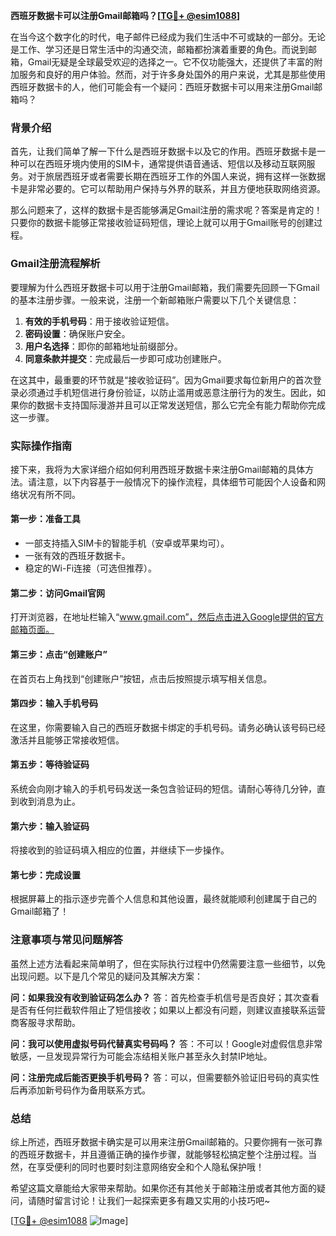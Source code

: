 **西班牙数据卡可以注册Gmail邮箱吗？[[TG💪+ @esim1088](https://t.me/s/esim1088)]**

在当今这个数字化的时代，电子邮件已经成为我们生活中不可或缺的一部分。无论是工作、学习还是日常生活中的沟通交流，邮箱都扮演着重要的角色。而说到邮箱，Gmail无疑是全球最受欢迎的选择之一。它不仅功能强大，还提供了丰富的附加服务和良好的用户体验。然而，对于许多身处国外的用户来说，尤其是那些使用西班牙数据卡的人，他们可能会有一个疑问：西班牙数据卡可以用来注册Gmail邮箱吗？

### 背景介绍

首先，让我们简单了解一下什么是西班牙数据卡以及它的作用。西班牙数据卡是一种可以在西班牙境内使用的SIM卡，通常提供语音通话、短信以及移动互联网服务。对于旅居西班牙或者需要长期在西班牙工作的外国人来说，拥有这样一张数据卡是非常必要的。它可以帮助用户保持与外界的联系，并且方便地获取网络资源。

那么问题来了，这样的数据卡是否能够满足Gmail注册的需求呢？答案是肯定的！只要你的数据卡能够正常接收验证码短信，理论上就可以用于Gmail账号的创建过程。

### Gmail注册流程解析

要理解为什么西班牙数据卡可以用于注册Gmail邮箱，我们需要先回顾一下Gmail的基本注册步骤。一般来说，注册一个新邮箱账户需要以下几个关键信息：

1. **有效的手机号码**：用于接收验证短信。
2. **密码设置**：确保账户安全。
3. **用户名选择**：即你的邮箱地址前缀部分。
4. **同意条款并提交**：完成最后一步即可成功创建账户。

在这其中，最重要的环节就是“接收验证码”。因为Gmail要求每位新用户的首次登录必须通过手机短信进行身份验证，以防止滥用或恶意注册行为的发生。因此，如果你的数据卡支持国际漫游并且可以正常发送短信，那么它完全有能力帮助你完成这一步骤。

### 实际操作指南

接下来，我将为大家详细介绍如何利用西班牙数据卡来注册Gmail邮箱的具体方法。请注意，以下内容基于一般情况下的操作流程，具体细节可能因个人设备和网络状况有所不同。

#### 第一步：准备工具
- 一部支持插入SIM卡的智能手机（安卓或苹果均可）。
- 一张有效的西班牙数据卡。
- 稳定的Wi-Fi连接（可选但推荐）。

#### 第二步：访问Gmail官网
打开浏览器，在地址栏输入“www.gmail.com”，然后点击进入Google提供的官方邮箱页面。

#### 第三步：点击“创建账户”
在首页右上角找到“创建账户”按钮，点击后按照提示填写相关信息。

#### 第四步：输入手机号码
在这里，你需要输入自己的西班牙数据卡绑定的手机号码。请务必确认该号码已经激活并且能够正常接收短信。

#### 第五步：等待验证码
系统会向刚才输入的手机号码发送一条包含验证码的短信。请耐心等待几分钟，直到收到消息为止。

#### 第六步：输入验证码
将接收到的验证码填入相应的位置，并继续下一步操作。

#### 第七步：完成设置
根据屏幕上的指示逐步完善个人信息和其他设置，最终就能顺利创建属于自己的Gmail邮箱了！

### 注意事项与常见问题解答

虽然上述方法看起来简单明了，但在实际执行过程中仍然需要注意一些细节，以免出现问题。以下是几个常见的疑问及其解决方案：

**问：如果我没有收到验证码怎么办？**
答：首先检查手机信号是否良好；其次查看是否有任何拦截软件阻止了短信接收；如果以上都没有问题，则建议直接联系运营商客服寻求帮助。

**问：我可以使用虚拟号码代替真实号码吗？**
答：不可以！Google对虚假信息非常敏感，一旦发现异常行为可能会冻结相关账户甚至永久封禁IP地址。

**问：注册完成后能否更换手机号码？**
答：可以，但需要额外验证旧号码的真实性后再添加新号码作为备用联系方式。

### 总结

综上所述，西班牙数据卡确实是可以用来注册Gmail邮箱的。只要你拥有一张可靠的西班牙数据卡，并且遵循正确的操作步骤，就能够轻松搞定整个注册过程。当然，在享受便利的同时也要时刻注意网络安全和个人隐私保护哦！

希望这篇文章能给大家带来帮助。如果你还有其他关于邮箱注册或者其他方面的疑问，请随时留言讨论！让我们一起探索更多有趣又实用的小技巧吧~

[[TG💪+ @esim1088](https://t.me/s/esim1088) ![Image](https://i.postimg.cc/4NQfJmqS/Snipaste-2025-05-13-00-14-12.png)]